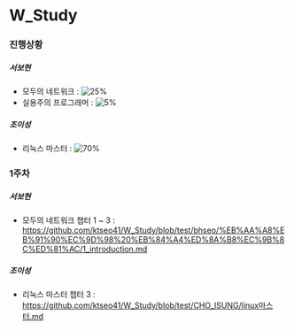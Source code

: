 # W_Study

### 진행상황

##### 서보현
  -  모두의 네트워크 : ![25%](https://progress-bar.dev/25)
  -  실용주의 프로그래머 : ![5%](https://progress-bar.dev/5)

##### 조이성
  -  리눅스 마스터 : ![70%](https://progress-bar.dev/70)

### 1주차
##### 서보현
-  모두의 네트워크 챕터 1 ~ 3 : https://github.com/ktseo41/W_Study/blob/test/bhseo/%EB%AA%A8%EB%91%90%EC%9D%98%20%EB%84%A4%ED%8A%B8%EC%9B%8C%ED%81%AC/1_introduction.md

##### 조이성
-  리눅스 마스터 챕터 3 : https://github.com/ktseo41/W_Study/blob/test/CHO_ISUNG/linux마스터.md